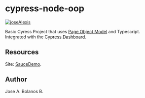 # cypress-node-oop

[![joseAlexis](https://circleci.com/gh/joseAlexis/cypress-oop-demo.svg?style=svg)](https://app.circleci.com/pipelines/github/joseAlexis/cypress-oop-demo)

Basic Cyress Project that uses [Page Object Model](https://www.selenium.dev/documentation/test_practices/encouraged/page_object_models/) and Typescript.
Integrated with the [Cypress Dashboard](https://dashboard.cypress.io/projects/j1kded/runs).

## Resources

Site: [SauceDemo](https://www.saucedemo.com).

## Author

Jose A. Bolanos B.

